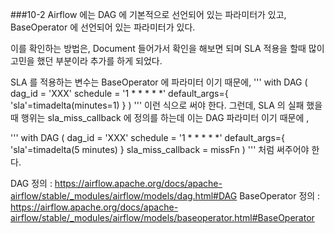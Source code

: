 ###10-2
Airflow 에는 DAG 에 기본적으로 선언되어 있는 파라미터가 있고, BaseOperator 에 선언되어 있는 파라미터가 있다. 

이를 확인하는 방법은, Document 들어가서 확인을 해보면 되며 SLA 적용을 할때 많이 고민을 했던 부분이라 추가를 하게 되었다. 

SLA 를 적용하는 변수는 BaseOperator 에 파라미터 이기 때문에, 
'''
with DAG (
    dag_id = 'XXX'
    schedule = '1 * * * * *'
    default_args={
        'sla'=timadelta(minutes=1)
    }
)
'''
이런 식으로 써야 한다. 그런데, SLA 의 실패 했을때 행위는 sla_miss_callback 에 정의를 하는데 이는 DAG 파라미터 이기 때문에 , 

'''
with DAG (
    dag_id = 'XXX'
    schedule = '1 * * * * *'
    default_args={
        'sla'=timadelta(5 minutes)
    }
    sla_miss_callback = missFn
)
'''
처럼 써주어야 한다. 

DAG 정의 : https://airflow.apache.org/docs/apache-airflow/stable/_modules/airflow/models/dag.html#DAG
BaseOperator 정의 : https://airflow.apache.org/docs/apache-airflow/stable/_modules/airflow/models/baseoperator.html#BaseOperator